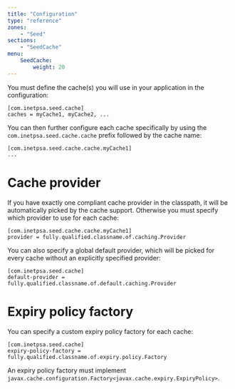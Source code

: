 ```yaml
---
title: "Configuration"
type: "reference"
zones:
    - "Seed"
sections:
    - "SeedCache"
menu:
    SeedCache:
        weight: 20
---
```


You must define the cache(s) you will use in your application in the configuration:

    [com.inetpsa.seed.cache]
    caches = myCache1, myCache2, ...
    
You can then further configure each cache specifically by using the `com.inetpsa.seed.cache.cache` prefix followed by
the cache name:

    [com.inetpsa.seed.cache.cache.myCache1]
    ...
    
# Cache provider
    
If you have exactly one compliant cache provider in the classpath, it will be automatically picked by the cache support. 
Otherwise you must specify which provider to use for each cache:
  
    [com.inetpsa.seed.cache.cache.myCache1]
    provider = fully.qualified.classname.of.caching.Provider  
    
You can also specify a global default provider, which will be picked for every cache without an explicitly specified
provider:

    [com.inetpsa.seed.cache]
    default-provider = fully.qualified.classname.of.default.caching.Provider

    
# Expiry policy factory

You can specify a custom expiry policy factory for each cache:

    [com.inetpsa.seed.cache]
    expiry-policy-factory = fully.qualified.classname.of.expiry.policy.Factory

An expiry policy factory must implement `javax.cache.configuration.Factory<javax.cache.expiry.ExpiryPolicy>`.
  